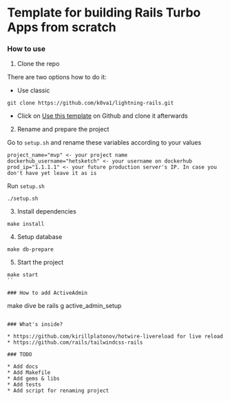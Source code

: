 # Template for building Rails Turbo Apps from scratch

### How to use

1. Clone the repo

There are two options how to do it:

* Use classic

```
git clone https://github.com/k0va1/lightning-rails.git
```

* Click on [Use this template](https://github.com/new?template_name=lightning-rails&template_owner=k0va1) on Github and clone it afterwards

2. Rename and prepare the project

Go to `setup.sh` and rename these variables according to your values

```
project_name="mvp" <- your project name
dockerhub_username="hetsketch" <- your username on dockerhub
prod_ip="1.1.1.1" <- your future production server's IP. In case you don't have yet leave it as is
```

Run `setup.sh`

```
./setup.sh
```

3. Install dependencies

```
make install
```

4. Setup database

```
make db-prepare
```

5. Start the project

```
make start
``

### How to add ActiveAdmin

```
make dive
be rails g active_admin_setup
```

### What's inside?

* https://github.com/kirillplatonov/hotwire-livereload for live reload
* https://github.com/rails/tailwindcss-rails

### TODO

* Add docs
* Add Makefile
* Add gems & libs
* Add tests
* Add script for renaming project
